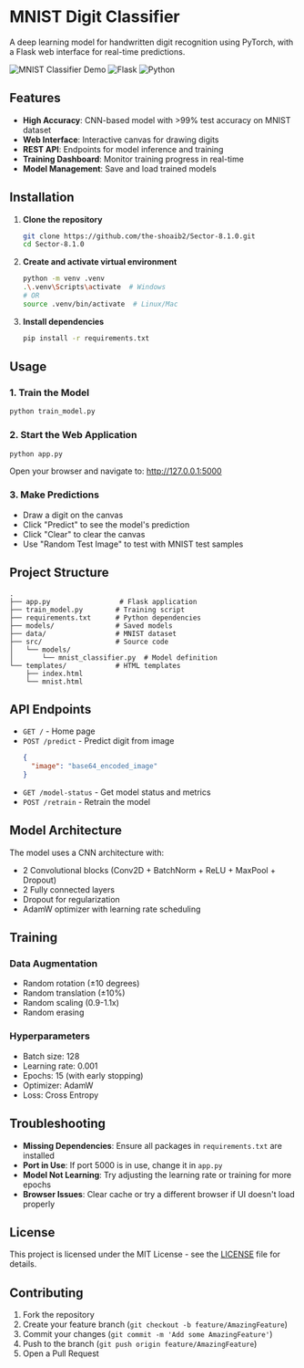 # MNIST Digit Classifier

A deep learning model for handwritten digit recognition using PyTorch, with a Flask web interface for real-time predictions.

![MNIST Classifier Demo](https://img.shields.io/badge/PyTorch-1.9.0-EE4C2C?style=flat&logo=pytorch)
![Flask](https://img.shields.io/badge/Flask-2.0.1-000000?style=flat&logo=flask)
![Python](https://img.shields.io/badge/Python-3.8+-3776AB?style=flat&logo=python&logoColor=white)

## Features

- **High Accuracy**: CNN-based model with >99% test accuracy on MNIST dataset
- **Web Interface**: Interactive canvas for drawing digits
- **REST API**: Endpoints for model inference and training
- **Training Dashboard**: Monitor training progress in real-time
- **Model Management**: Save and load trained models

## Installation

1. **Clone the repository**
   ```bash
   git clone https://github.com/the-shoaib2/Sector-8.1.0.git
   cd Sector-8.1.0
   ```

2. **Create and activate virtual environment**
   ```bash
   python -m venv .venv
   .\.venv\Scripts\activate  # Windows
   # OR
   source .venv/bin/activate  # Linux/Mac
   ```

3. **Install dependencies**
   ```bash
   pip install -r requirements.txt
   ```

## Usage

### 1. Train the Model
```bash
python train_model.py
```

### 2. Start the Web Application
```bash
python app.py
```

Open your browser and navigate to: http://127.0.0.1:5000

### 3. Make Predictions
- Draw a digit on the canvas
- Click "Predict" to see the model's prediction
- Click "Clear" to clear the canvas
- Use "Random Test Image" to test with MNIST test samples

## Project Structure

```
.
├── app.py                 # Flask application
├── train_model.py        # Training script
├── requirements.txt      # Python dependencies
├── models/               # Saved models
├── data/                 # MNIST dataset
├── src/                  # Source code
│   └── models/
│       └── mnist_classifier.py  # Model definition
└── templates/            # HTML templates
    ├── index.html
    └── mnist.html
```

## API Endpoints

- `GET /` - Home page
- `POST /predict` - Predict digit from image
  ```json
  {
    "image": "base64_encoded_image"
  }
  ```
- `GET /model-status` - Get model status and metrics
- `POST /retrain` - Retrain the model

## Model Architecture

The model uses a CNN architecture with:
- 2 Convolutional blocks (Conv2D + BatchNorm + ReLU + MaxPool + Dropout)
- 2 Fully connected layers
- Dropout for regularization
- AdamW optimizer with learning rate scheduling

## Training

### Data Augmentation
- Random rotation (±10 degrees)
- Random translation (±10%)
- Random scaling (0.9-1.1x)
- Random erasing

### Hyperparameters
- Batch size: 128
- Learning rate: 0.001
- Epochs: 15 (with early stopping)
- Optimizer: AdamW
- Loss: Cross Entropy

## Troubleshooting

- **Missing Dependencies**: Ensure all packages in `requirements.txt` are installed
- **Port in Use**: If port 5000 is in use, change it in `app.py`
- **Model Not Learning**: Try adjusting the learning rate or training for more epochs
- **Browser Issues**: Clear cache or try a different browser if UI doesn't load properly

## License

This project is licensed under the MIT License - see the [LICENSE](LICENSE) file for details.

## Contributing

1. Fork the repository
2. Create your feature branch (`git checkout -b feature/AmazingFeature`)
3. Commit your changes (`git commit -m 'Add some AmazingFeature'`)
4. Push to the branch (`git push origin feature/AmazingFeature`)
5. Open a Pull Request
